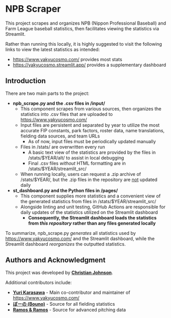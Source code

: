 # **NPB Scraper**

This project scrapes and organizes NPB (Nippon Professional Baseball) and Farm League baseball statistics, then facilitates viewing the statistics via Streamlit.

Rather than running this locally, it is highly suggested to visit the following links to view the latest statistics as intended:
- https://www.yakyucosmo.com/ provides most stats
- https://yakyucosmo.streamlit.app/ provides a supplementary dashboard

## **Introduction**

There are two main parts to the project:
- **npb_scrape.py and the .csv files in /input/**
  - This component scrapes from various sources, then organizes the statistics into .csv files that are uploaded to https://www.yakyucosmo.com/
  - Input files are persistent and separated by year to utilize the most accurate FIP constants, park factors, roster data, name translations, fielding data sources, and team URLs
    - As of now, input files must be periodically updated manually
  - Files in /stats/ are overwritten every run
    - A basic text view of the statistics are provided by the files in /stats/$YEAR/alt/ to assist in local debugging
    - Final .csv files *without* HTML formatting are in /stats/$YEAR/streamlit_src/
  - When running locally, users can request a .zip archive of /stats/$YEAR/, but the .zip files in the repository are <ins>not</ins> updated daily
- **st_dashboard.py and the Python files in /pages/**
  - This component supplies more statistics and a convenient view of the generated statistics from files in /stats/$YEAR/streamlit_src/
  - Alongside linting and unit testing, GitHub Actions are responsible for daily updates of the statistics utilized on the Streamlit dashboard
    - **Consequently, the Streamlit dashboard loads the statistics from _this repository_ rather than any files generated locally**
   
To summarize, npb_scrape.py *generates* all statistics used by https://www.yakyucosmo.com/ and the Streamlit dashboard, while the Streamlit dashboard *reorganizes* the outputted statistics.

## **Authors and Acknowledgment**

This project was developed by **[Christian Johnson](https://github.com/chrisj117)**.

Additional contributors include:
- **[Yuri Karasawa](https://www.yakyucosmo.com/)** - Main co-contributor and maintainer of https://www.yakyucosmo.com/
- **[ぼーの (Bouno)](https://bo-no05.hatenadiary.org/)** - Source for all fielding statistics
- **[Ramos & Ramos](https://ramos-ramos.github.io/)** - Source for advanced pitching data
